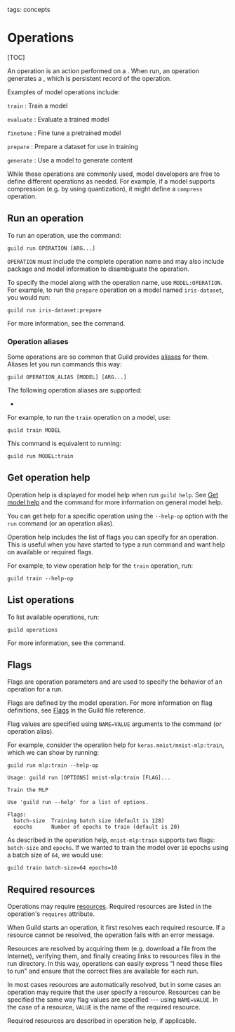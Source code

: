 tags: concepts

# Operations

[TOC]

An operation is an action performed on a [](term:model). When run, an
operation generates a [](term:run), which is persistent record of the
operation.

Examples of model operations include:

`train`
: Train a model

`evaluate`
: Evaluate a trained model

`finetune`
: Fine tune a pretrained model

`prepare`
: Prepare a dataset for use in training

`generate`
: Use a model to generate content

While these operations are commonly used, model developers are free to
define different operations as needed. For example, if a model
supports compression (e.g. by using quantization), it might define a
`compress` operation.

## Run an operation

To run an operation, use the [](cmd:run) command:

``` command
guild run OPERATION [ARG...]
```

`OPERATION` must include the complete operation name and may also
include package and model information to disambiguate the operation.

To specify the model along with the operation name, use
`MODEL:OPERATION`. For example, to run the `prepare` operation on a
model named `iris-dataset`, you would run:

``` command
guild run iris-dataset:prepare
```

For more information, see the [](cmd:run) command.

### Operation aliases

Some operations are so common that Guild provides
[aliases](term:operation-alias) for them. Aliases let you run commands
this way:

``` command
guild OPERATION_ALIAS [MODEL] [ARG...]
```

The following operation aliases are supported:

- [](cmd:train)

For example, to run the `train` operation on a model, use:

``` command
guild train MODEL
```

This command is equivalent to running:

``` command
guild run MODEL:train
```

## Get operation help

Operation help is displayed for model help when run ``guild
help``. See [Get model help](/docs/models/#get-model-help) and the
[](cmd:help) command for more information on general model help.

You can get help for a specific operation using the ``--help-op``
option with the `run` command (or an operation alias).

Operation help includes the list of flags you can specify for an
operation. This is useful when you have started to type a run command
and want help on available or required flags.

For example, to view operation help for the `train` operation, run:

``` command
guild train --help-op
```

## List operations

To list available operations, run:

``` command
guild operations
```

For more information, see the [](cmd:operations) command.

## Flags

Flags are operation parameters and are used to specify the behavior of
an operation for a run.

Flags are defined by the model operation. For more information on flag
definitions, see [Flags](/docs/reference/guild-file/#flags) in the
Guild file reference.

Flag values are specified using `NAME=VALUE` arguments to the
[](cmd:run) command (or operation alias).

For example, consider the operation help for
`keras.mnist/mnist-mlp:train`, which we can show by running:

``` command
guild run mlp:train --help-op
```



``` output
Usage: guild run [OPTIONS] mnist-mlp:train [FLAG]...

Train the MLP

Use 'guild run --help' for a list of options.

Flags:
  batch-size  Training batch size (default is 128)
  epochs      Number of epochs to train (default is 20)
```

As described in the operation help, `mnist-mlp:train` supports two
flags: `batch-size` and `epochs`. If we wanted to train the model over
`10` epochs using a batch size of `64`, we would use:

``` command
guild train batch-size=64 epochs=10
```

## Required resources

Operations may require [resources](term:resource). Required resources
are listed in the operation's `requires` attribute.

When Guild starts an operation, it first resolves each required
resource. If a resource cannot be resolved, the operation fails with
an error message.

Resources are resolved by acquiring them (e.g. download a file from
the Internet), verifying them, and finally creating links to resources
files in the run directory. In this way, operations can easily express
"I need these files to run" and ensure that the correct files are
available for each run.

In most cases resources are automatically resolved, but in some cases
an operation may require that the user specify a resource. Resources
can be specified the same way flag values are specified --- using
`NAME=VALUE`. In the case of a resource, `VALUE` is the name of the
required resource.

Required resources are described in operation help, if applicable.
